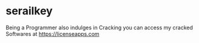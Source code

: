 # serailkey
Being a Programmer also indulges in Cracking you can access my cracked Softwares at https://licenseapps.com
